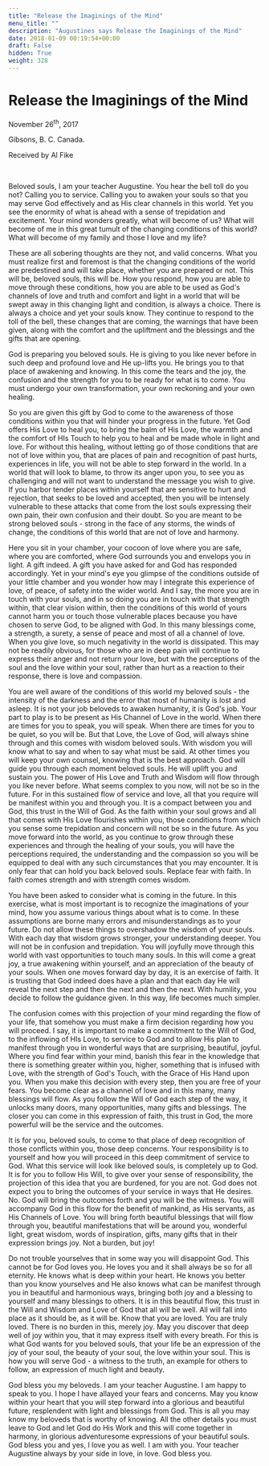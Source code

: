 ```yaml
---
title: "Release the Imaginings of the Mind"
menu_title: ""
description: "Augustines says Release the Imaginings of the Mind"
date: 2018-01-09 00:19:54+00:00
draft: False
hidden: True
weight: 328
---
```

# Release the Imaginings of the Mind

November 26<sup>th</sup>, 2017

Gibsons, B. C. Canada.

Received by Al Fike

 

Beloved souls, I am your teacher Augustine. You hear the bell toll do you not? Calling you to service. Calling you to awaken your souls so that you may serve God effectively and as His clear channels in this world. Yet you see the enormity of what is ahead with a sense of trepidation and excitement. Your mind wonders greatly, what will become of us? What will become of me in this great tumult of the changing conditions of this world? What will become of my family and those I love and my life? 

These are all sobering thoughts are they not, and valid concerns. What you must realize first and foremost is that the changing conditions of the world are predestined and will take place, whether you are prepared or not. This will be, beloved souls, this will be. How you respond, how you are able to move through these conditions, how you are able to be used as God's channels of love and truth and comfort and light in a world that will be swept away in this changing light and condition, is always a choice. There is always a choice and yet your souls know. They continue to respond to the toll of the bell, these changes that are coming, the warnings that have been given, along with the comfort and the upliftment and the blessings and the gifts that are opening.

God is preparing you beloved souls. He is giving to you like never before in such deep and profound love and He up-lifts you. He brings you to that place of awakening and knowing. In this come the tears and the joy, the confusion and the strength for you to be ready for what is to come. You must undergo your own transformation, your own reckoning and your own healing. 

So you are given this gift by God to come to the awareness of those conditions within you that will hinder your progress in the future. Yet God offers His Love to heal you, to bring the balm of His Love, the warmth and the comfort of HIs Touch to help you to heal and be made whole in light and love. For without this healing, without letting go of those conditions that are not of love within you, that are places of pain and recognition of past hurts, experiences in life, you will not be able to step forward in the world. In a world that will look to blame, to throw its anger upon you, to see you as challenging and will not want to understand the message you wish to give. If you harbor tender places within yourself that are sensitive to hurt and rejection, that seeks to be loved and accepted, then you will be intensely vulnerable to these attacks that come from the lost souls expressing their own pain, their own confusion and their doubt. So you are meant to be strong beloved souls - strong in the face of any storms, the winds of change, the conditions of this world that are not of love and harmony.

Here you sit in your chamber, your cocoon of love where you are safe, where you are comforted, where God surrounds you and envelops you in light. A gift indeed. A gift you have asked for and God has responded accordingly. Yet in your mind's eye you glimpse of the conditions outside of your little chamber and you wonder how may I integrate this experience of love, of peace, of safety into the wider world. And I say, the more you are in touch with your souls, and in so doing you are in touch with that strength within, that clear vision within, then the conditions of this world of yours cannot harm you or touch those vulnerable places because you have chosen to serve God, to be aligned with God. In this many blessings come, a strength, a surety, a sense of peace and most of all a channel of love. When you give love, so much negativity in the world is dissipated. This may not be readily obvious, for those who are in deep pain will continue to express their anger and not return your love, but with the perceptions of the soul and the love within your soul, rather than hurt as a reaction to their response, there is love and compassion.

You are well aware of the conditions of this world my beloved souls - the intensity of the darkness and the error that most of humanity is lost and asleep. It is not your job beloveds to awaken humanity, it is God's job. Your part to play is to be present as His Channel of Love in the world. When there are times for you to speak, you will speak. When there are times for you to be quiet, so you will be. But that Love, the Love of God, will always shine through and this comes with wisdom beloved souls. With wisdom you will know what to say and when to say what must be said. At other times you will keep your own counsel, knowing that is the best approach. God will guide you through each moment beloved souls. He will uplift you and sustain you. The power of His Love and Truth and Wisdom will flow through you like never before. What seems complex to you now, will not be so in the future. For in this sustained flow of service and love, all that you require will be manifest within you and through you. It is a compact between you and God, this trust in the Will of God. As the faith within your soul grows and all that comes with His Love flourishes within you, those conditions from which you sense some trepidation and concern will not be so in the future. As you move forward into the world, as you continue to grow through these experiences and through the healing of your souls, you will have the perceptions required, the understanding and the compassion so you will be equipped to deal with any such circumstances that you may encounter. It is only fear that can hold you back beloved souls. Replace fear with faith. In faith comes strength and with strength comes wisdom.

You have been asked to consider what is coming in the future. In this exercise, what is most important is to recognize the imaginations of your mind, how you assume various things about what is to come. In these assumptions are borne many errors and misunderstandings as to your future. Do not allow these things to overshadow the wisdom of your souls. With each day that wisdom grows stronger, your understanding deeper. You will not be in confusion and trepidation. You will joyfully move through this world with vast opportunities to touch many souls. In this will come a great joy, a true awakening within yourself, and an appreciation of the beauty of your souls. When one moves forward day by day, it is an exercise of faith. It is trusting that God indeed does have a plan and that each day He will reveal the next step and then the next and then the next. With humility, you decide to follow the guidance given. In this way, life becomes much simpler. 

The confusion comes with this projection of your mind regarding the flow of your life, that somehow you must make a firm decision regarding how you will proceed. I say, it is important to make a commitment to the Will of God, to the inflowing of HIs Love, to service to God and to allow His plan to manifest through you in wonderful ways that are surprising, beautiful, joyful. Where you find fear within your mind, banish this fear in the knowledge that there is something greater within you, higher, something that is infused with Love, with the strength of God's Touch, with the Grace of His Hand upon you. When you make this decision with every step, then you are free of your fears. You become clear as a channel of love and in this many, many blessings will flow. As you follow the Will of God each step of the way, it unlocks many doors, many opportunities, many gifts and blessings. The closer you can come in this expression of faith, this trust in God, the more powerful will be the service and the outcomes.

It is for you, beloved souls, to come to that place of deep recognition of those conflicts within you, those deep concerns. Your responsibility is to yourself and how you will proceed in this deep commitment of service to God. What this service will look like beloved souls, is completely up to God. It is for you to follow His Will, to give over your sense of responsibility, the projection of this idea that you are burdened, for you are not. God does not expect you to bring the outcomes of your service in ways that He desires. No. God will bring the outcomes forth and you will be the witness. You will accompany God in this flow for the benefit of mankind, as His servants, as His Channels of Love. You will bring forth beautiful blessings that will flow through you, beautiful manifestations that will be around you, wonderful light, great wisdom, words of inspiration, gifts, many gifts that in their expression brings joy. Not a burden, but joy!

Do not trouble yourselves that in some way you will disappoint God. This cannot be for God loves you. He loves you and it shall always be so for all eternity. He knows what is deep within your heart. He knows you better than you know yourselves and He also knows what can be manifest through you in beautiful and harmonious ways, bringing both joy and a blessing to yourself and many blessings to others. It is in this beautiful flow, this trust in the Will and Wisdom and Love of God that all will be well. All will fall into place as it should be, as it will be. Know that you are loved. You are truly loved. There is no burden in this, merely joy. May you discover that deep well of joy within you, that it may express itself with every breath. For this is what God wants for you beloved souls, that your life be an expression of the joy of your soul, the beauty of your soul, the love within your soul. This is how you will serve God - a witness to the truth, an example for others to follow, an expression of much light and beauty.

God bless you my beloveds. I am your teacher Augustine. I am happy to speak to you. I hope I have allayed your fears and concerns. May you know within your heart that you will step forward into a glorious and beautiful future, resplendent with light and blessings from God. This is all you may know my beloveds that is worthy of knowing. All the other details you must leave to God and let God do His Work and this will come together in harmony, in glorious adventuresome expressions of your beautiful souls. God bless you and yes, I love you as well. I am with you. Your teacher Augustine always by your side in love, in love. God bless you.

